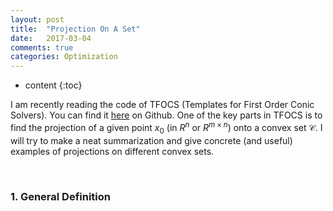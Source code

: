 ```yaml
---
layout: post
title:  "Projection On A Set"
date:   2017-03-04
comments: true
categories: Optimization
---
```


* content
{:toc}

I am recently reading the code of TFOCS (Templates for First Order Conic Solvers). You can find it [here](https://github.com/cvxr/TFOCS "Github Repo") on Github. One of the key parts in TFOCS is to find the projection of a given point $x_0$ (in $R^n$ or $R^{m \times n}$) onto a convex set $\mathcal{C}$. I will try to make a neat summarization and give concrete (and useful) examples of projections on different convex sets. 

&nbsp;

### 1. General Definition